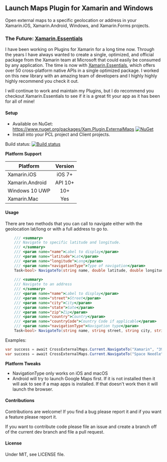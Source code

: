 ## Launch Maps Plugin for Xamarin and Windows

Open external maps to a specific geolocation or address in your Xamarin.iOS, Xamarin.Android, Windows, and Xamarin.Forms projects.

### The Future: [Xamarin.Essentials](https://docs.microsoft.com/xamarin/essentials/index?WT.mc_id=friends-0000-jamont)

I have been working on Plugins for Xamarin for a long time now. Through the years I have always wanted to create a single, optimized, and official package from the Xamarin team at Microsoft that could easily be consumed by any application. The time is now with [Xamarin.Essentials](https://docs.microsoft.com/xamarin/essentials/index?WT.mc_id=friends-0000-jamont), which offers over 50 cross-platform native APIs in a single optimized package. I worked on this new library with an amazing team of developers and I highly highly highly recommend you check it out.

I will continue to work and maintain my Plugins, but I do recommend you checkout Xamarin.Essentials to see if it is a great fit your app as it has been for all of mine!
       

#### Setup
* Available on NuGet: https://www.nuget.org/packages/Xam.Plugin.ExternalMaps [![NuGet](https://img.shields.io/nuget/v/Xam.Plugin.ExternalMaps.svg?label=NuGet)](https://www.nuget.org/packages/Xam.Plugin.ExternalMaps/)
* Install into your PCL project and Client projects.

Build status: [![Build status](https://ci.appveyor.com/api/projects/status/vpw3xi2qlr41wueo?svg=true)](https://ci.appveyor.com/project/JamesMontemagno/launchmapsplugin)

**Platform Support**

|Platform|Version|
| ------------------- | :------------------: |
|Xamarin.iOS|iOS 7+|
|Xamarin.Android|API 10+|
|Windows 10 UWP|10+|
|Xamarin.Mac|Yes||

#### Usage
There are two methods that you can call to navigate either with the geolocation lat/long or with a full address to go to.

```csharp
    /// <summary>
    /// Navigate to specific latitude and longitude.
    /// </summary>
    /// <param name="name">Label to display</param>
    /// <param name="latitude">Lat</param>
    /// <param name="longitude">Long</param>
    /// <param name="navigationType">Type of navigation</param>
    Task<bool> NavigateTo(string name, double latitude, double longitude, NavigationType navigationType = NavigationType.Default);
    
    /// <summary>
    /// Navigate to an address
    /// </summary>
    /// <param name="name">Label to display</param>
    /// <param name="street">Street</param>
    /// <param name="city">City</param>
    /// <param name="state">Sate</param>
    /// <param name="zip">Zip</param>
    /// <param name="country">Country</param>
    /// <param name="countryCode">Country Code if applicable</param>
    /// <param name="navigationType">Navigation type</param>
    Task<bool> NavigateTo(string name, string street, string city, string state, string zip, string country, string countryCode, NavigationType navigationType = NavigationType.Default);
```

Examples:

```csharp
var success = await CrossExternalMaps.Current.NavigateTo("Xamarin", "394 pacific ave.", "San Francisco", "CA", "94111", "USA", "USA");
var success = await CrossExternalMaps.Current.NavigateTo("Space Needle", 47.6204, -122.3491);
```     


**Platform Tweaks**
* NavigationType only works on iOS and macOS
* Android will try to launch Google Maps first. If it is not installed then it will ask to see if a map apps is installed. If that doesn't work then it will launch the browser.

#### Contributions
Contributions are welcome! If you find a bug please report it and if you want a feature please report it.

If you want to contribute code please file an issue and create a branch off of the current dev branch and file a pull request.

#### License
Under MIT, see LICENSE file.

